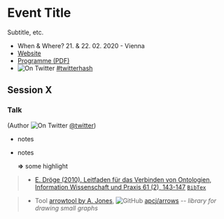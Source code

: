 # Event Title
Subtitle, etc.

* When & Where? 21. & 22. 02. 2020 - Vienna
* [Website](link)
* [Programme (PDF)](link)
* ![On Twitter][twitter-icon] [#twitterhash](link)

## Session X

### Talk

(Author ![On Twitter][twitter-icon] [@twitter](link))

* notes
* notes

  **=>** some highlight

<!-- Example for references -->
> * [E. Dröge (2010). Leitfaden für das Verbinden von Ontologien, Information Wissenschaft und Praxis 61 (2), 143-147](https://www.phil-fak.uni-duesseldorf.de/fileadmin/Redaktion/Institute/Informationswissenschaft/forschung/wissensrepraesentation/1268059439iwp_61_201.pdf) [`BibTex`](https://github.com/bellerophons-pegasus/academic-notes/blob/6f79c623bb8afef5b0a4e4cea1c6ad70e56022af/literature.bib#L14-L24)
<!-- Example for tool -->
> * Tool [arrowtool by A. Jones](http://www.apcjones.com/arrows/), ![GitHub][github-icon] [apcj/arrows](https://github.com/apcj/arrows) -- *library for drawing small graphs*





<!-- for including icons -->
<!-- https://github.com/carlsednaoui/gitsocial -->
[twitter-icon]: http://i.imgur.com/wWzX9uB.png (on Twitter)
[github-icon]: http://i.imgur.com/9I6NRUm.png (on GitHub)
<!-- own icons -->
[slides-icon]: https://raw.githubusercontent.com/bellerophons-pegasus/academic-notes/master/icons/slide-icon.png
